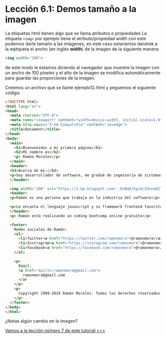 # Lección 6.1: Demos tamaño a la imagen

La etiquetas html tienen algo que se llama atributos o propiedades 
La etiqueta `<img>` por ejemplo tiene el atributo/propiedad width con este podemos darle tamaño a las imágenes, en este caso estaríamos dandole a la eqitqueta el ancho (en inglés **width**) de la imagen de la siguiente manera:

```html
<img width="100">
```

de este modo le estamos diciendo al navegador que muestre la imagen con un ancho de 100 píxeles y el alto de la imagen se modifica automáticamente para guardar las proporciones de la imagen.

Creemos un archivo que se llame ejemplo12.html y peguemos el siguiente código:

```html
<!DOCTYPE html>
<html lang="en">
<head>
  <meta charset="UTF-8">
  <meta name="viewport" content="width=device-width, initial-scale=1.0">
  <meta http-equiv="X-UA-Compatible" content="ie=edge">
  <title>Document</title>
</head>
<body>
  <main>
    <h1>Bienvenidos a mi primera página</h1>
    <h2>Mi nombre es</h2>
    <p> Ramón Morales</p>
  </main>
  <header>
  <h3>Acerca de mi:</h3>
  <p>Soy desarrollador de software, me gradué de ingeniería de sistemas hace algunos años, llevo trabajando como desarrollador desde el 2006, pero la primera vez que hice código, fue en 1999 cuando estaba en octavo grado, es decir hace 20 años que programo</p>
  </header>

  <img width="100" src="https://1.bp.blogspot.com/-_8zWqRJSgrA/XOonaO2T5tI/AAAAAAAAQ9c/E9-kwtsavc4EFYA2uycyU_Y5KNQIox8LACLcBGAs/s200/yzGVZJ4H.jpg">
  <header>
  <p>Ramón es una persona que trabaja en la industria del software</p>

  <p>Le encanta el lenguaje javascript y su framework frontend favorito es vueJS</p>
  </header>
  <p> Ramón está realizando un coding bootcamp online gratuito</p>

  <footer>
    Redes sociales de Ramón:
    <ul>
      <li>Twitter<a href="https://twitter.com/ramonmora">@ramonmora</a></li>
      <li>Instragram<a href="https://instagram.com/ramonmora">@ramonmora</a></li>
      <li>Facebook<a href="https://facebook.com/ramonmora">@ramonmora</a></li>
    </ul>

    <p>
      Email:
      <a href="mailto:ramonmora@gmail.com">
        ramonmora@gmail.com
      </a>
    </p>
    <p>
      Copyright 1999-2019 Ramón Morales. Todos los derechos reservados.
    </p>
  </footer>
</body>
</html>
```
¿Notas algún cambio en la imagen?


[Vamos a la lección número 7 de este tutorial >>>](../07%20Etiqueta%20--a--%20anchor%20-%20enlaces%20a%20otros%20documentos%20web/Readme.md)